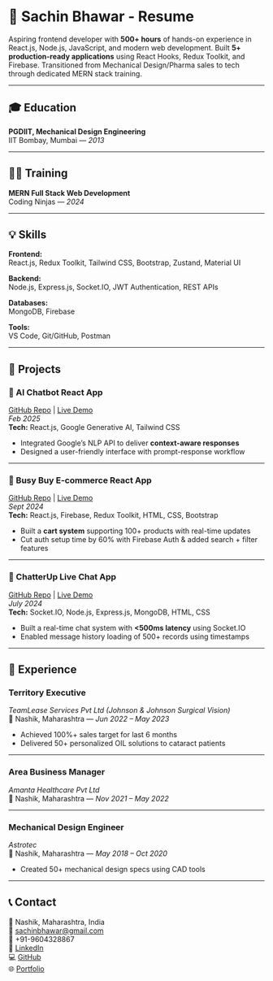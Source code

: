 # 📄 Sachin Bhawar - Resume

Aspiring frontend developer with **500+ hours** of hands-on experience in React.js, Node.js, JavaScript, and modern web development. Built **5+ production-ready applications** using React Hooks, Redux Toolkit, and Firebase. Transitioned from Mechanical Design/Pharma sales to tech through dedicated MERN stack training.

---

## 🎓 Education

**PGDIIT, Mechanical Design Engineering**  
IIT Bombay, Mumbai — *2013*

---

## 🧑‍💻 Training

**MERN Full Stack Web Development**  
Coding Ninjas — *2024*

---

## 💡 Skills

**Frontend:**  
React.js, Redux Toolkit, Tailwind CSS, Bootstrap, Zustand, Material UI

**Backend:**  
Node.js, Express.js, Socket.IO, JWT Authentication, REST APIs

**Databases:**  
MongoDB, Firebase

**Tools:**  
VS Code, Git/GitHub, Postman

---

## 🚀 Projects

### 🔹 AI Chatbot React App  
[GitHub Repo](https://github.com/SachinBhawar/ai-chatbot) | [Live Demo](https://ai-chatbot-by-sachinbhawar.vercel.app/)  
*Feb 2025*  
**Tech:** React.js, Google Generative AI, Tailwind CSS  
- Integrated Google’s NLP API to deliver **context-aware responses**  
- Designed a user-friendly interface with prompt-response workflow

---

### 🔹 Busy Buy E-commerce React App  
[GitHub Repo](https://github.com/SachinBhawar/e-comm-project-busybuy) | [Live Demo](https://e-comm-project-busybuy.vercel.app/)  
*Sept 2024*  
**Tech:** React.js, Firebase, Redux Toolkit, HTML, CSS, Bootstrap  
- Built a **cart system** supporting 100+ products with real-time updates  
- Cut auth setup time by 60% with Firebase Auth & added search + filter features

---

### 🔹 ChatterUp Live Chat App  
[GitHub Repo](https://github.com/SachinBhawar/chatterup-chat-app) | [Live Demo](https://chatterup-chat-app.onrender.com/)  
*July 2024*  
**Tech:** Socket.IO, Node.js, Express.js, MongoDB, HTML, CSS  
- Built a real-time chat system with **<500ms latency** using Socket.IO  
- Enabled message history loading of 500+ records using timestamps

---

## 💼 Experience

### **Territory Executive**  
*TeamLease Services Pvt Ltd (Johnson & Johnson Surgical Vision)*  
📍 Nashik, Maharashtra — *Jun 2022 – May 2023*  
- Achieved 100%+ sales target for last 6 months  
- Delivered 50+ personalized OIL solutions to cataract patients

---

### **Area Business Manager**  
*Amanta Healthcare Pvt Ltd*  
📍 Nashik, Maharashtra — *Nov 2021 – May 2022*

---

### **Mechanical Design Engineer**  
*Astrotec*  
📍 Nashik, Maharashtra — *May 2018 – Oct 2020*  
- Created 50+ mechanical design specs using CAD tools

---

## 📞 Contact

📍 Nashik, Maharashtra, India  
📧 [sachinbhawar@gmail.com](mailto:sachinbhawar@gmail.com)  
📱 +91-9604328867  
🔗 [LinkedIn](https://www.linkedin.com/in/sachin-bhawar/)  
💻 [GitHub](https://github.com/SachinBhawar)  
🌐 [Portfolio](https://sachinbhawar.netlify.app/)
